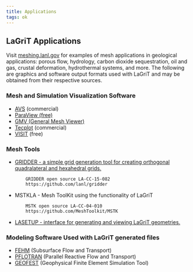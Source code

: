 ```yaml
---
title: Applications
tags: ok
---
```


LaGriT Applications
-------------------

Visit [meshing.lanl.gov](https://meshing.lanl.gov/proj/index.md) for
examples of mesh applications in geological applications: porous flow,
hydrology, carbon dioxide sequestration, oil and gas, crustal deformation, hydrothermal systems,
and more. The following are graphics and software output formats used
with LaGriT and may be obtained from their respective sources.

### Mesh and Simulation Visualization Software

-   [AVS](https://www.avs.com) (commercial)
-   [ParaView (free)](https://www.paraview.org)
-   [GMV (General Mesh
    Viewer)](http://www.gmv-barracuda.com/index.html)
-   [Tecplot](https://www.tecplot.com) (commercial)
-   [VISIT](https://computing.llnl.gov/vis/visit.md) (free)

### Mesh Tools

-   [GRIDDER - a simple grid generation tool for creating orthogonal
    quadralateral and hexahedral
    grids.](https://meshing.lanl.gov/gridder/gridder.md)

            GRIDDER open source LA-CC-15-082
            https://github.com/lanl/gridder

-   MSTKLA - Mesh ToolKit using the functionality of LaGriT

            MSTK open source LA-CC-04-010
            https://github.com/MeshToolkit/MSTK

-   [LASETUP - interface for generating and viewing LaGriT
    geometries.](lasetup.md)

### Modeling Software Used with LaGriT generated files

-   [FEHM](https://fehm.lanl.gov) (Subsurface Flow and Transport)
-   [PFLOTRAN](https://ees.lanl.gov/pflotran/) (Parallel Reactive Flow
    and Transport)
-   [GEOFEST](https://www.openchannelsoftware.com/projects/GeoFEST)
    (Geophysical Finite Element Simulation Tool)


